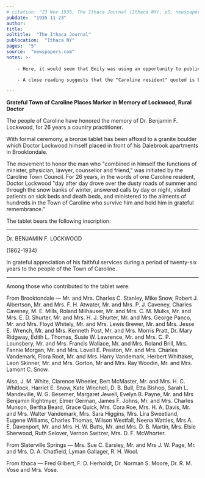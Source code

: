 ```yaml
---
# citation: "23 Nov 1935, The Ithaca Journal (Ithaca NY), p5, newspapers.com"
pubdate:  "1935-11-23"
author: 
title: 
voltitle:  "The Ithaca Journal"
publocation:  "Ithaca NY"
pages:  "5"
source:  "newspapers.com"
notes: >-
    
    - Here, it would seem that Emily was using an opportunity to publicize her store instead of "M. Emily Mills" or "Emily Mills" as she would normally refer to herself. E. D. Shurter, Charles and Anna Mulks, as well as Jessie (Shurter) and Lewis Brewer are among those mentioned.

    - A close reading suggests that the "Caroline resident" quoted is E. D. Shurter, and in fact, the style of the entire article is uncharacteristic of a Journal reporter and reads more like a press release the Professor wrote for the Journal.

---
```


**Grateful Town of Caroline Places Marker in Memory of Lockwood, Rural Doctor**

The people of Caroline have honored the memory of Dr. Benjamin F. Lockwood, for 26 years a country practitioner.

With formal ceremony, a bronze tablet has been affixed to a granite boulder which Doctor Lockwood himself placed in front of his Dalebrook apartments in Brooktondale.

The movement to honor the man who "combined in himself the functions of minister, physician, lawyer, counsellor and friend," was initiated by the Caroline Town Council. For 26 years, in the words of one Caroline resident, Doctor Lockwood "day after day drove over the dusty roads of summer and through the snow banks of winter, answered calls by day or night, visited patients on sick beds and death beds, and ministered to the ailments of hundreds in the Town of Caroline who survive him and hold him in grateful remembrance."

The tablet bears the following inscription:

---

Dr. BENJAMIN F. LOCKWOOD

(1862-1934)

In grateful appreciation of his faithful services during a period of twenty-six years to the people of the Town of Caroline.

---

Among those who contributed to the tablet were:

From Brooktondale — Mr. and Mrs. Charles C. Stanley, Mike Snow, Robert J. Albertson, Mr. and Mrs. F. H. Atwater, Mr. and Mrs. P. J. Caveney, Charles Caveney, M. E. Mills, Roland Milhauser, Mr. and Mrs. C. M. Mulks, Mr. and Mrs. E. D. Shurter, Mr. and Mrs. H. J. Shurter, Mr. and Mrs. George Panco, Mr. and Mrs. Floyd Whitely, Mr. and Mrs. Lewis Brewer, Mr. and Mrs. Jesse E. Wrench, Mr. and Mrs. Kenneth Post, Mr. and Mrs. Morris Pratt, Dr. Mary Ridgway, Edith L. Thomas, Susie W. Lawrence, Mr. and Mrs. C. P. Lounsbery, Mr. and Mrs. Francis Wallace, Mr. and Mrs. Roland Brill, Mrs. Fannie Morgan, Mr. and Mrs. Lovell E. Preston, Mr. and Mrs. Charles Vandemark, Flora Root, Mr. and Mrs. Harry Vandemark, Herbert Whittaker, Leon Skinner, Mr. and Mrs. Gorton, Mr and Mrs. Ray Woodin, Mr. and Mrs. Lamont C. Snow. 

Also, J. M. White, Clarence Wheeler, Bert McMaster, Mr. and Mrs. H. C. Whitlock, Harriet E. Snow, Kate Winchell, D. B. Bull, Etta Bishop, Sarah L. Mandeville, W. G. Besemer, Margaret Jewell, Evelyn B. Payne, Mr. and Mrs Benjamin Rightmyer, Elmer German, James F. Johns, Mr. and Mrs. Charles Munson, Bertha Beard, Grace Quick, Mrs. Cora Roe, Mrs. H. A. Davis, Mr. and Mrs. Walter Vandemark, Mrs. Sara Higgins, Mrs. Lira Sweetland, Eugene Williams, Charles Thomas, Wilson Westfall, Neena Wattles, Mrs A. E. Davenport, Mr. and Mrs. H. W. Butts, Mr. and Mrs. D. B. Martin, Mrs. Elsie Sherwood, Ruth Selover, Vernon Switzer, Mrs. D. F. McWhorter.

From Slaterville Springs — Mrs. Sue C. Earsley, Mr. and Mrs J. W. Page, Mr. and Mrs. D. A. Chatfield, Lyman Gallager, R. H. Wool.

From Ithaca — Fred Gilbert, F. D. Herholdt, Dr. Norman S. Moore, Dr. R. M. Vose and Mrs. Vose. 


